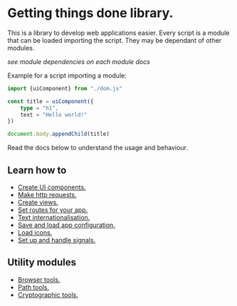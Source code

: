 # Getting things done library.

This is a library to develop web applications easier.
Every script is a module that can be loaded importing the script.
They may be dependant of other modules.

*see module dependencies on each module docs*

Example for a script importing a module: 

``` Typescript
import {uiComponent} from "./dom.js" 

const title = uiComponent({
    type = "h1",
    text = "Hello world!"
})

document.body.appendChild(title)
```

Read the docs below to understand the usage and behaviour.
## Learn how to 
- [Create UI components.](./docs/dom.md)
- [Make http requests.](./docs/http.md)
- [Create views.](./docs/view.md)
- [Set routes for your app.](./docs/router.md)
- [Text internationalisation.](./docs/i18n.md)
- [Save and load app configuration.](./docs/configuration.md)
- [Load icons.](./docs/icons.md)
- [Set up and handle signals.](./docs/signals.md)

## Utility modules
- [Browser tools.](./docs/browser.md)
- [Path tools.](./docs/paths.md)
- [Cryptographic tools.](./docs/crypto.md)
